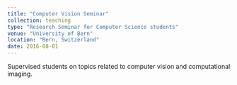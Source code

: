 ```yaml
---
title: "Computer Vision Seminar"
collection: teaching
type: "Research Seminar for Computer Science students"
venue: "University of Bern"
location: "Bern, Switzerland"
date: 2016-08-01
---
```


Supervised students on topics related to computer vision and computational imaging.
